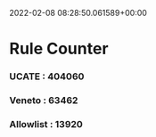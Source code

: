 2022-02-08 08:28:50.061589+00:00
# Rule Counter 
 ### UCATE : 404060

 ### Veneto : 63462

 ### Allowlist : 13920